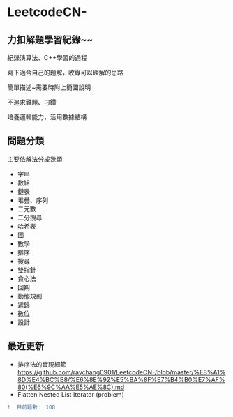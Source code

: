# LeetcodeCN-   

## 力扣解題學習紀錄~~

紀錄演算法、C++學習的過程    
 
寫下適合自己的題解，收錄可以理解的思路    

簡單描述~需要時附上簡圖說明    

不追求難題、刁鑽    

培養邏輯能力，活用數據結構


## 問題分類

主要依解法分成幾類:

* 字串
* 數組
* 鏈表
* 堆疊、序列
* 二元數
* 二分搜尋
* 哈希表
* 圖
* 數學
* 排序
* 搜尋
* 雙指針
* 貪心法
* 回朔
* 動態規劃
* 遞歸
* 數位
* 設計
## 最近更新

* 排序法的實現細節
 https://github.com/raychang0901/LeetcodeCN-/blob/master/%E8%A1%8D%E4%BC%B8/%E6%8E%92%E5%BA%8F%E7%B4%B0%E7%AF%80(%E6%9C%AA%E5%AE%8C).md
* Flatten Nested List Iterator (problem)

 
```diff
!  目前題數： 108

```
